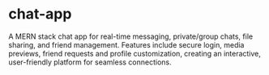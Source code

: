 # chat-app
A MERN stack chat app for real-time messaging, private/group chats, file sharing, and friend management. Features include secure login, media previews, friend requests and profile customization, creating an interactive, user-friendly platform for seamless connections.

